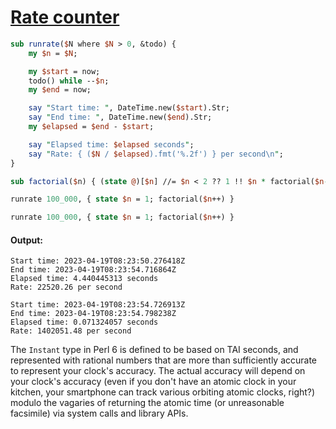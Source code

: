 [1]: https://rosettacode.org/wiki/Rate_counter

# [Rate counter][1]



```perl
sub runrate($N where $N > 0, &todo) {
    my $n = $N;

    my $start = now;
    todo() while --$n;
    my $end = now;

    say "Start time: ", DateTime.new($start).Str;
    say "End time: ", DateTime.new($end).Str;
    my $elapsed = $end - $start;

    say "Elapsed time: $elapsed seconds";
    say "Rate: { ($N / $elapsed).fmt('%.2f') } per second\n";
}

sub factorial($n) { (state @)[$n] //= $n < 2 ?? 1 !! $n * factorial($n-1) }

runrate 100_000, { state $n = 1; factorial($n++) }

runrate 100_000, { state $n = 1; factorial($n++) }
```

#### Output:
```
Start time: 2023-04-19T08:23:50.276418Z
End time: 2023-04-19T08:23:54.716864Z
Elapsed time: 4.440445313 seconds
Rate: 22520.26 per second

Start time: 2023-04-19T08:23:54.726913Z
End time: 2023-04-19T08:23:54.798238Z
Elapsed time: 0.071324057 seconds
Rate: 1402051.48 per second
```


The `Instant` type in Perl&#160;6 is defined to be based on TAI seconds, and represented with rational numbers that are more than sufficiently accurate to represent your clock's accuracy.  The actual accuracy will depend on your clock's accuracy (even if you don't have an atomic clock in your kitchen, your smartphone can track various orbiting atomic clocks, right?) modulo the vagaries of returning the atomic time (or unreasonable facsimile) via system calls and library APIs.
